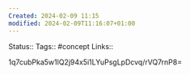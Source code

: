 ```yaml
---
Created: 2024-02-09 11:15
modified: 2024-02-09T11:16:07+01:00
---
```

Status:: 
Tags:: #concept 
Links:: 

1q7cubPka5w1lQ2j94x5i1LYuPsgLpDcvq/rVQ7rnP8=
